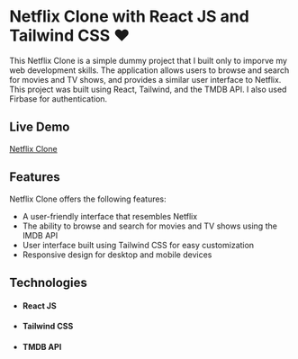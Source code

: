 # Netflix Clone with React JS and Tailwind CSS :heart:

This Netflix Clone is a simple dummy project that I built only to imporve my web development skills. The application allows users to browse and search for movies and TV shows, and provides a similar user interface to Netflix. This project was built using React, Tailwind, and the TMDB API.
I also used Firbase for authentication.

## Live Demo
[Netflix Clone](https://netflix-clone-tad.vercel.app)

## Features

Netflix Clone offers the following features:

- A user-friendly interface that resembles Netflix
- The ability to browse and search for movies and TV shows using the IMDB API
- User interface built using Tailwind CSS for easy customization
- Responsive design for desktop and mobile devices


## Technologies


<ul>
<li><h4>React JS</h4></li>
<li><h4>Tailwind CSS</h4></li>
<li><h4>TMDB API</h4></li>
</ul>


